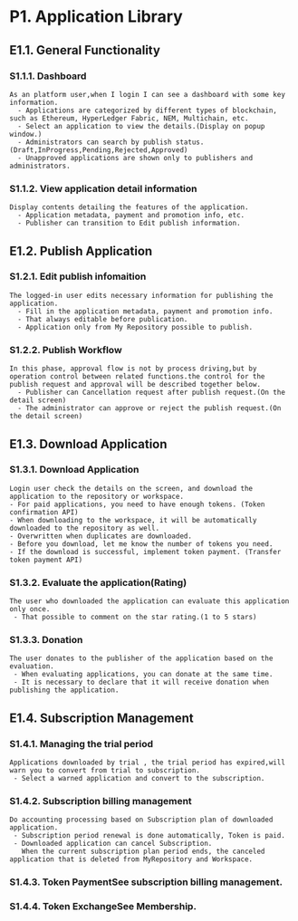 # P1. Application Library
## E1.1. General Functionality
### S1.1.1. Dashboard

```
As an platform user,when I login I can see a dashboard with some key information.
  - Applications are categorized by different types of blockchain, such as Ethereum, HyperLedger Fabric, NEM, Multichain, etc.
  - Select an application to view the details.(Display on popup window.)
  - Administrators can search by publish status.(Draft,InProgress,Pending,Rejected,Approved)
  - Unapproved applications are shown only to publishers and administrators.
```

  
### S1.1.2. View application detail information

```
Display contents detailing the features of the application.
  - Application metadata, payment and promotion info, etc.
  - Publisher can transition to Edit publish information.
```

## E1.2. Publish Application
### S1.2.1. Edit publish infomaition

```
The logged-in user edits necessary information for publishing the application.
  - Fill in the application metadata, payment and promotion info.
  - That always editable before publication.
  - Application only from My Repository possible to publish.
```

### S1.2.2. Publish Workflow

```
In this phase, approval flow is not by process driving,but by operation control between related functions.the control for the publish request and approval will be described together below.
  - Publisher can Cancellation request after publish request.(On the detail screen)
  - The administrator can approve or reject the publish request.(On the detail screen)
```

## E1.3. Download  Application
### S1.3.1. Download Application

```
Login user check the details on the screen, and download the application to the repository or workspace.
- For paid applications, you need to have enough tokens. (Token confirmation API)
- When downloading to the workspace, it will be automatically downloaded to the repository as well.
- Overwritten when duplicates are downloaded.
- Before you download, let me know the number of tokens you need.
- If the download is successful, implement token payment. (Transfer token payment API)
```

### S1.3.2. Evaluate the application(Rating)

```
The user who downloaded the application can evaluate this application only once.
 - That possible to comment on the star rating.(1 to 5 stars)
```

### S1.3.3. Donation

```
The user donates to the publisher of the application based on the evaluation.
 - When evaluating applications, you can donate at the same time.
 - It is necessary to declare that it will receive donation when publishing the application.
```

## E1.4. Subscription Management
### S1.4.1. Managing the trial period

```
Applications downloaded by trial , the trial period has expired,will warn you to convert from trial to subscription.
 - Select a warned application and convert to the subscription.
```

### S1.4.2. Subscription billing management

```
Do accounting processing based on Subscription plan of downloaded application.
 - Subscription period renewal is done automatically, Token is paid.
 - Downloaded application can cancel Subscription.
   When the current subscription plan period ends, the canceled application that is deleted from MyRepository and Workspace.
```

### S1.4.3. Token PaymentSee subscription billing management.
### S1.4.4. Token ExchangeSee Membership.
